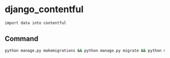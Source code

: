 # django_contentful

```sh
import data into contentful
```

## Command

```sh
python manage.py makemigrations && python manage.py migrate && python manage.py loaddata fixture/hospital.json && python manage.py createsuperuser
```
